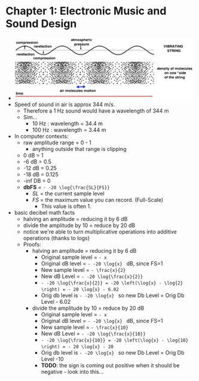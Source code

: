 Chapter 1: Electronic Music and Sound Design
=============

- ![Sound wave](/resources/images/music/molecules.png)
- Speed of sound in air is approx 344 m/s.
    - Therefore a 1 Hz sound would have a wavelength of 344 m
    - Sim...
        - 10 Hz : wavelength = 34.4 m
        - 100 Hz : wavelength = 3.44 m
- In computer contexts:
    - raw amplitude range = 0 - 1
        - anything outside that range is clipping
    - 0 dB = 1
    - -6 dB = 0.5 
    - -12 dB = 0.25
    - -18 dB = 0.125
    - -inf DB = 0    
    - **dbFS** = `- -20 \log{\frac{SL}{FS}} `
        - *SL* = the current sample level
        - *FS* = the maximum value you can record.  (Full-Scale)
            - This value is often 1.        
- basic decibel math facts
    - halving an amplitude = reducing it by 6 dB    
    - divide the amplitude by 10 = reduce by 20 dB
    - notice we're able to turn multiplicative operations into additive operations (thanks to logs)
    - Proofs:
        - halving an amplitude = reducing it by 6 dB  
            - Original sample level = `- x`
            - Original dB level = `- -20 \log{x} ` dB, since FS=1
            - New sample level = `- \frac{x}{2} `
            - New dB Level = `- -20 \log{\frac{x}{2}} `
            - `- -20 \log{\frac{x}{2}} = -20 \left(\log{x} - \log{2} \right) = - 20 \log{x} - 6.02 `
            - Orig db level is `- -20 \log{x} `  so new Db Level = Orig Db Level - 6.02
        - divide the amplitude by 10 = reduce by 20 dB
            - Original sample level = `- x`
            - Original dB level = `- -20 \log{x} ` dB, since FS=1
            - New sample level = `- \frac{x}{10} `
            - New dB Level = `- -20 \log{\frac{x}{10}} `
            - `- -20 \log{\frac{x}{10}} = -20 \left(\log{x} - \log{10} \right) = - 20 \log{x} - 20 `
            - Orig db level is `- -20 \log{x} `  so new Db Level = Orig Db Level -10
            - **TODO**: the sign is coming out positive when it should be negative - look into this...
